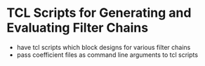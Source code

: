 TCL Scripts for Generating and Evaluating Filter Chains
=======================================================

- have tcl scripts which block designs for various filter chains
- pass coefficient files as command line arguments to tcl scripts
